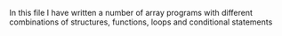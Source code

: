 In this file I have written a number of array programs with different combinations of structures, functions, loops and conditional statements
